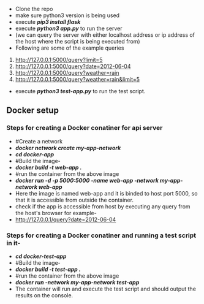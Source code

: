 - Clone the repo
- make sure python3 version is being used
- execute **_pip3 install flask_**
- execute **_python3 app.py_** to run the server
- (we can query the server with either localhost address or ip address of the host where the script is being executed from)
- Following are some of the example queries
1. http://127.0.0.1:5000/query?limit=5
2. http://127.0.0.1:5000/query?date=2012-06-04
3. http://127.0.0.1:5000/query?weather=rain
4. http://127.0.0.1:5000/query?weather=rain&limit=5
- execute **_python3 test-app.py_** to run the test script.

## Docker setup
### Steps for creating a Docker conatiner for api server
- #Create a network
- **_docker network create my-app-network_**
- **_cd docker-app_**
- #Build the image-
- **_docker build -t web-app ._**
- #run the container from the above image
- **_docker run -d -p 5000:5000 -name web-app -network my-app-network web-app_**
- Here the image is named web-app and it is binded to host port 5000, so that it is accessible from outside the container.
- check if the app is accessible from host by executing any query from the host's browser for example-
- http://127.0.0.1/query?date=2012-06-04

### Steps for creating a Docker conatiner and running a test script in it-
- **_cd docker-test-app_**
- #Build the image-
- **_docker build -t test-app ._**
- #run the container from the above image
- **_docker run -network my-app-network test-app_**
- The container will run and execute the test script and should output the results on the console.
